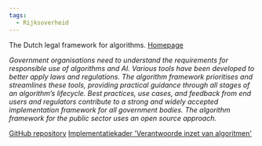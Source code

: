 ```yaml
---
tags:
  - Rijksoverheid
---
```

The Dutch legal framework for algorithms. [Homepage](https://minbzk.github.io/Algoritmekader/)

_Government organisations need to understand the requirements for responsible use of algorithms and AI.
Various tools have been developed to better apply laws and regulations.
The algorithm framework prioritises and streamlines these tools, providing practical guidance through all stages of an algorithm’s lifecycle.
Best practices, use cases, and feedback from end users and regulators contribute to a strong and widely accepted implementation framework for all government bodies.
The algorithm framework for the public sector uses an open source approach._

[GitHub repository](https://github.com/MinBZK/Algoritmekader)
[Implementatiekader 'Verantwoorde inzet van algoritmen'](https://open.overheid.nl/documenten/9b7b55fd-1762-499b-b089-2b7132c12402/file)
